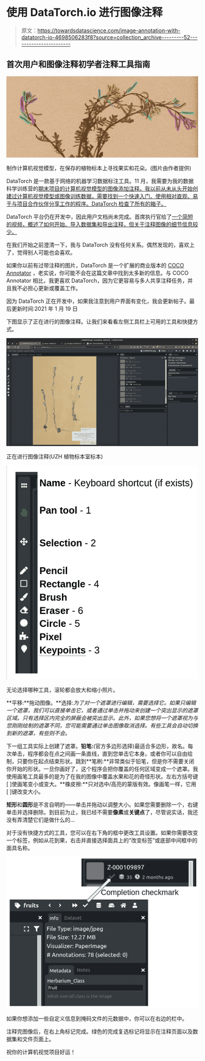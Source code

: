 # 使用 DataTorch.io 进行图像注释

> 原文：<https://towardsdatascience.com/image-annotation-with-datatorch-io-4698506283f8?source=collection_archive---------52----------------------->

## 首次用户和图像注释初学者注释工具指南

![](img/36761bcd20edca1d72c24b75be214253.png)

制作计算机视觉模型，在保存的植物标本上寻找果实和花朵。(图片由作者提供)

DataTorch 是一款基于网络的机器学习数据标注工具。11 月，我需要为我的数据科学训练营的[期末项目的计算机视觉模型的图像添加注释。我以前从未从头开始创建过计算机视觉模型或图像训练数据，需要找到一个快速入门、使用相对直观、易于与项目合作伙伴分享工作的程序。DataTorch 检查了所有的箱子。](https://lindseyviann.medium.com/final-bootcamp-blitz-b0e94407b0a)

DataTorch 平台仍在开发中，因此用户文档尚未完成。首席执行官给了[一个简短的视频，概述了如何开始、导入数据集和导出注释，但关于注释图像的细节信息较少。](https://youtu.be/kM4O1HoyPDc)

在我们开始之前澄清一下，我与 DataTorch 没有任何关系。偶然发现的，喜欢上了，觉得别人可能也会喜欢。

如果你以前有过带注释的图片，DataTorch 是一个扩展的商业版本的 [COCO Annotator](https://github.com/jsbroks/coco-annotator) ，老实说，你可能不会在这篇文章中找到太多新的信息。与 COCO Annotator 相比，我更喜欢 DataTorch，因为它更容易与多人共享注释任务，并且我不必担心更新或覆盖工作。

因为 DataTorch 正在开发中，如果我注意到用户界面有变化，我会更新帖子。最后更新时间:2021 年 1 月 19 日

下图显示了正在进行的图像注释。让我们来看看左侧工具栏上可用的工具和快捷方式。

![](img/1b6e09f8d3fd80859b20af0ba173f19a.png)

正在进行图像注释(UZH 植物标本室标本)

![](img/8b876e713600ce0b96a26d14a094e138.png)

无论选择哪种工具，滚轮都会放大和缩小照片。

**平移:**拖动图像。**选择:**为了对一个遮罩进行编辑，需要选择它。如果只编辑一个遮罩，我们可以直接单击它，或者通过单击并拖动来创建一个突出显示的遮罩区域。只有选择区内完全*的屏蔽*会被突出显示。此外，如果您想将一个遮罩视为与您刚刚绘制的遮罩不同，您可能需要通过单击图像取消选择*。有些工具会自动切换到新的遮罩，有些则不会。*

下一组工具实际上创建了遮罩。**铅笔:**(官方多边形选择)最适合多边形，故名。每次单击，程序都会在点之间画一条直线，直到您单击它本身。或者你可以自由绘制，只要你在起点结束形状。跳到**笔刷:**非常类似于铅笔，但是你不需要关闭你开始的形状。一旦你画好了，这个程序会把你覆盖的任何区域变成一个遮罩。我使用画笔工具最多的是为了在我的图像中覆盖水果和花的奇怪形状。左右方括号键[ ]使画笔变小或变大。**橡皮擦:**只对选中/高亮的蒙版有效。像画笔一样，它用[ ]键改变大小。

**矩形**和**圆形**是不言自明的——单击并拖动以调整大小。如果您需要删除一个，右键单击并选择删除。到目前为止，我已经不需要**像素**或**关键点**了，尽管说实话，我还没有弄清楚它们是做什么的…

对于没有快捷方式的工具，您可以在右下角的框中更改工具设置。如果你需要改变一个标签，例如从花到果，右击并直接选择面具上的“改变标签”或底部中间框中的面具名称。

![](img/3459dfe02418149733e79b44f5eb3ae2.png)

如果你想添加一些自定义信息到掩码文件的元数据中，你可以在右边的栏中。

注释完图像后，在右上角标记完成。绿色的完成复选标记将显示在注释页面以及数据集和文件页面上。

祝你的计算机视觉项目好运！